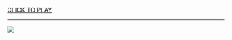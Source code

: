 
<a href="https://premium76.site?title=papa_louie_1_cool_math_games&ref=12M">CLICK TO PLAY</a></h3>
<hr>

<a href="https://premium76.site?title=papa_louie_1_cool_math_games&ref=12M"><img src="https://clearcache.store/games.png"></a>



